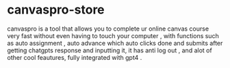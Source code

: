 # canvaspro-store
canvaspro is a tool that allows you to complete ur online canvas course very fast without even having to touch your computer , with functions such as auto assignment , auto advance which auto clicks done and submits after getting chatgpts response and inputting it, it has anti log out , and alot of other cool feautures, fully integrated with gpt4 .
